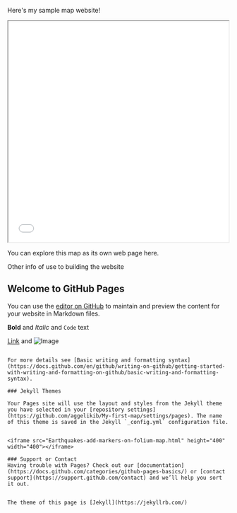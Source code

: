 

Here's my sample map website!
<iframe src="Earthquakes-add-markers-on-folium-map.html" height="500" width="500"></iframe>

You can explore this map as its own web page here.

Other info of use to building the website

## Welcome to GitHub Pages

You can use the [editor on GitHub](https://github.com/aggelikib/My-first-map/edit/gh-pages/index.md) to maintain and preview the content for your website in Markdown files.



**Bold** and _Italic_ and `Code` text

[Link](url) and ![Image](src)
```

For more details see [Basic writing and formatting syntax](https://docs.github.com/en/github/writing-on-github/getting-started-with-writing-and-formatting-on-github/basic-writing-and-formatting-syntax).

### Jekyll Themes

Your Pages site will use the layout and styles from the Jekyll theme you have selected in your [repository settings](https://github.com/aggelikib/My-first-map/settings/pages). The name of this theme is saved in the Jekyll `_config.yml` configuration file.


<iframe src="Earthquakes-add-markers-on-folium-map.html" height="400" width="400"></iframe>

### Support or Contact
Having trouble with Pages? Check out our [documentation](https://docs.github.com/categories/github-pages-basics/) or [contact support](https://support.github.com/contact) and we’ll help you sort it out.


The theme of this page is [Jekyll](https://jekyllrb.com/)
